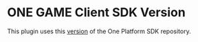 # ONE GAME Client SDK Version

This plugin uses this [version](https://git.i3d.net/one/ardentblue/one-game-sdk/-/commit/dab295f7413401d4c9ac17dd3ab078d568d841aa) of the One Platform SDK repository.
